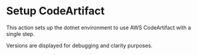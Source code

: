 # Setup CodeArtifact

This action sets up the dotnet environment to use AWS CodeArtifact with a single step.

Versions are displayed for debugging and clarity purposes.
